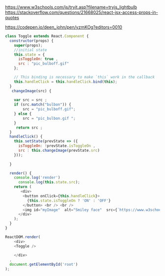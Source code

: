 https://www.w3schools.com/js/tryit.asp?filename=tryjs_lightbulb
https://stackoverflow.com/questions/21668025/react-jsx-access-props-in-quotes

https://codepen.io/deen_john/pen/yzmKOg?editors=0010

```javascript
class Toggle extends React.Component {
  constructor(props) {
    super(props);
    //initial state
    this.state = { 
      isToggleOn: true ,
      src : "pic_bulboff.gif"
    };

    // This binding is necessary to make `this` work in the callback
    this.handleClick = this.handleClick.bind(this);
  }
   changeImage(src) {
    
    var src = src ;
    if (src.match("bulbon")) {
        src = "pic_bulboff.gif";
    } else {
        src = "pic_bulbon.gif ";
    }
     return src ;
  }
  handleClick() {
    this.setState(prevState => ({
      isToggleOn: !prevState.isToggleOn ,
      src : this.changeImage(prevState.src)
    }));
    
  }

  render() {
    console.log('render')
      console.log(this.state.src);
    return (
       <div>  
        <button onClick={this.handleClick}>
          {this.state.isToggleOn ? 'ON' : 'OFF'}
        </button> <br /> <br />
        <img id="myImage"  alt="Smiley face"  src={`https://www.w3schools.com/js/${this.state.src}`} width="100" height="180" />
      </div>
    );
  }
}

ReactDOM.render(
    <div>
    <Toggle />
    
    </div>
  ,
  document.getElementById('root')
);

```
